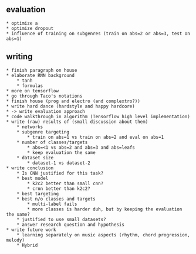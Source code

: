 ## evaluation
	* optimize a
	* optimize dropout
	* influence of training on subgenres (train on abs=2 or abs=3, test on abs=1)

## writing
	* finish paragraph on house
	* elaborate RNN background
		* tanh
		* formulas
	* more on tensorflow
	* go through Taco's notations
	* finish house (prog and electro (and complextro?))
	* write hard dance (hardstyle and happy hardcore)
	* -> write evaluation approach
	* code walkthrough in algorithm (Tensorflow high level implementation)
	* write (raw) results of (small discussion about them)
		* networks
		* subgenre targeting
			* train on abs=1 vs train on abs=2 and eval on abs=1
		* number of classes/targets
			* abs=<1 vs abs=2 and abs=3 and abs=leafs
			* keep evaluation the same
		* dataset size
			* dataset-1 vs dataset-2
	* write conclusion
		* Is CNN justified for this task?
		* best model
			* k2c2 better than small cnn?
			* crnn better than k2c2?
		* best targeting
		* best n/o classes and targets
			* multi-label fails
			* more classes is harder duh, but by keeping the evaluation the same?
		* justified to use small datasets?
		* answer research question and hypothesis
	* write future work
		* learning separately on music aspects (rhythm, chord progression, melody)
		* Hybrid

